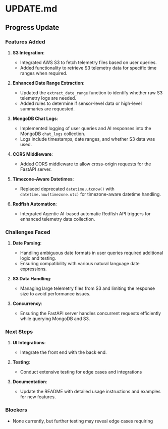 # UPDATE.md

## Progress Update

### Features Added
1. **S3 Integration**:
   - Integrated AWS S3 to fetch telemetry files based on user queries.
   - Added functionality to retrieve S3 telemetry data for specific time ranges when required.

2. **Enhanced Date Range Extraction**:
   - Updated the `extract_date_range` function to identify whether raw S3 telemetry logs are needed.
   - Added rules to determine if sensor-level data or high-level summaries are requested.

3. **MongoDB Chat Logs**:
   - Implemented logging of user queries and AI responses into the MongoDB `chat_logs` collection.
   - Logs include timestamps, date ranges, and whether S3 data was used.

4. **CORS Middleware**:
   - Added CORS middleware to allow cross-origin requests for the FastAPI server.

5. **Timezone-Aware Datetimes**:
   - Replaced deprecated `datetime.utcnow()` with `datetime.now(timezone.utc)` for timezone-aware datetime handling.

6. **Redfish Automation**:
   - Integrated Agentic AI-based automatic Redfish API triggers for enhanced telemetry data collection.

### Challenges Faced
1. **Date Parsing**:
   - Handling ambiguous date formats in user queries required additional logic and testing.
   - Ensuring compatibility with various natural language date expressions.

2. **S3 Data Handling**:
   - Managing large telemetry files from S3 and limiting the response size to avoid performance issues.

3. **Concurrency**:
   - Ensuring the FastAPI server handles concurrent requests efficiently while querying MongoDB and S3.

### Next Steps
1. **UI Integrations**:
   - Integrate the front end with the back end.

2. **Testing**:
   - Conduct extensive testing for edge cases and integrations

4. **Documentation**:
   - Update the README with detailed usage instructions and examples for new features.

### Blockers
- None currently, but further testing may reveal edge cases requiring